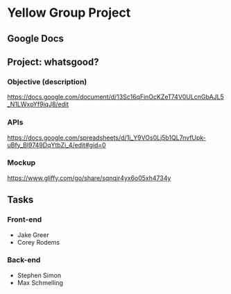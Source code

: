 # Yellow Group Project

## Google Docs

## Project: whatsgood?


### Objective (description)
https://docs.google.com/document/d/13Sc16qFinOcKZeT74V0ULcnGbAJL5_N1LWxpYf9iqJ8/edit

### APIs
https://docs.google.com/spreadsheets/d/1i_Y9VOs0Lj5b1QL7nvfUpk-uBfy_Bl9749DqYtbZi_4/edit#gid=0

### Mockup
https://www.gliffy.com/go/share/sqnqjr4yx6o05xh4734y

## Tasks
### Front-end
* Jake Greer
* Corey Rodems

### Back-end
* Stephen Simon
* Max Schmelling

















 

